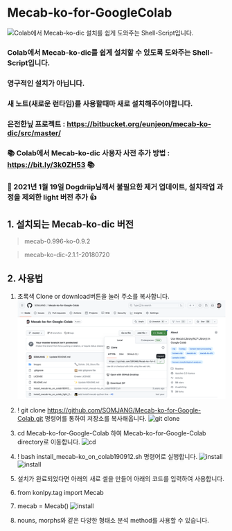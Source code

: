 # Mecab-ko-for-GoogleColab

![Colab에서 Mecab-ko-dic 설치를 쉽게 도와주는 Shell-Script입니다.](/images/intro.png "Optional title")

### Colab에서 Mecab-ko-dic를 쉽게 설치할 수 있도록 도와주는 Shell-Script입니다.
### 영구적인 설치가 아닙니다.
### 새 노트(새로운 런타임)를 사용할때마 새로 설치해주어야합니다.

### 은전한닢 프로젝트 : https://bitbucket.org/eunjeon/mecab-ko-dic/src/master/

### 📚 Colab에서 Mecab-ko-dic 사용자 사전 추가 방법 : https://bit.ly/3k0ZH53 📚 
### 👏 2021년 1월 19일 Dogdriip님께서 불필요한 제거 업데이트, 설치작업 과정을 제외한 light 버전 추가 👍

## 1. 설치되는 Mecab-ko-dic 버전
> mecab-0.996-ko-0.9.2

> mecab-ko-dic-2.1.1-20180720

## 2. 사용법
1. 초록색 Clone or download버튼을 눌러 주소를 복사합니다.
![git clone](/images/copyurl.png "Optional title")


2. ! git clone https://github.com/SOMJANG/Mecab-ko-for-Google-Colab.git 명령어를 통하여 저장소를 복사해옵니다.
![git clone](/images/gitclone.png "Optional title")


3. cd Mecab-ko-for-Google-Colab 하여 Mecab-ko-for-Google-Colab  directory로 이동합니다.
![cd](/images/cd.png "Optional title")


4. ! bash install_mecab-ko_on_colab190912.sh 명령어로 실행합니다.
![install](/images/install_1.png "Optional title")
![install](/images/install_2.png "Optional title")


5. 설치가 완료되었다면 아래의 새로 셀을 만들어 아래의 코드를 입력하여 사용합니다.

6. from konlpy.tag import Mecab

7. mecab = Mecab()
![install](/images/last.png "Optional title")

8. nouns, morphs와 같은 다양한 형태소 분석 method를 사용할 수 있습니다.



